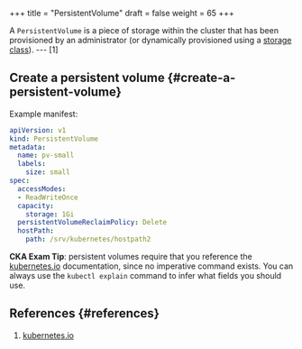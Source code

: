 +++
title = "PersistentVolume"
draft = false
weight = 65
+++

A `PersistentVolume` is a piece of storage within the cluster that has been provisioned by an administrator (or dynamically provisioned using a [storage class](/portfolio/kubernetes/storage-class/)). --- [1]


## Create a persistent volume {#create-a-persistent-volume}

Example manifest:

```yaml { linenos=inline }
apiVersion: v1
kind: PersistentVolume
metadata:
  name: pv-small
  labels:
    size: small
spec:
  accessModes:
  - ReadWriteOnce
  capacity:
    storage: 1Gi
  persistentVolumeReclaimPolicy: Delete
  hostPath:
    path: /srv/kubernetes/hostpath2
```

**CKA Exam Tip**: persistent volumes require that you reference the [kubernetes.io](https://kubernetes.io/docs/tasks/configure-pod-container/configure-persistent-volume-storage/#create-a-persistentvolume) documentation, since no imperative command exists. You can always use the `kubectl explain` command to infer what fields you should use.


## References {#references}

1.  [kubernetes.io](https://kubernetes.io/docs/concepts/storage/persistent-volumes/)
